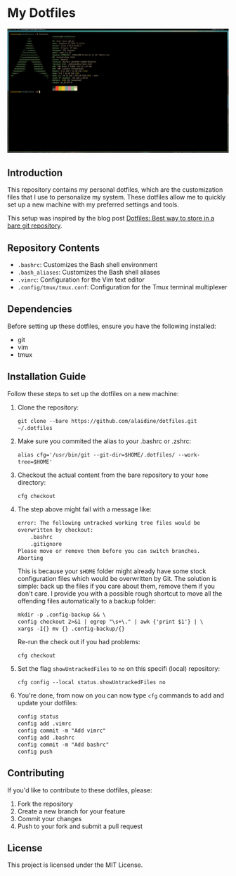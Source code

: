 # My Dotfiles

![Screenshot of my setup](./Pictures/desktop_screenshot.png)

## Introduction

This repository contains my personal dotfiles, which are the customization files that I use to personalize my system. These dotfiles allow me to quickly set up a new machine with my preferred settings and tools.

This setup was inspired by the blog post [Dotfiles: Best way to store in a bare git repository](https://www.atlassian.com/git/tutorials/dotfiles).

## Repository Contents

- `.bashrc`: Customizes the Bash shell environment
- `.bash_aliases`: Customizes the Bash shell aliases
- `.vimrc`: Configuration for the Vim text editor
- `.config/tmux/tmux.conf`: Configuration for the Tmux terminal multiplexer

## Dependencies

Before setting up these dotfiles, ensure you have the following installed:

- git
- vim
- tmux

## Installation Guide

Follow these steps to set up the dotfiles on a new machine:

1. Clone the repository:
   ```
   git clone --bare https://github.com/alaidine/dotfiles.git ~/.dotfiles
   ```

2. Make sure you commited the alias to your .bashrc or .zshrc:
   ```
   alias cfg='/usr/bin/git --git-dir=$HOME/.dotfiles/ --work-tree=$HOME'
   ```

3. Checkout the actual content from the bare repository to your ```home``` directory:
   ```
   cfg checkout
   ```
4. The step above might fail with a message like:
    ```
    error: The following untracked working tree files would be overwritten by checkout:
        .bashrc
        .gitignore
    Please move or remove them before you can switch branches.
    Aborting
    ```
    This is because your ```$HOME``` folder might already have some stock configuration files which would be overwritten by Git. The solution is simple: back up the files if you care about them, remove them if you don't care. I provide you with a possible rough shortcut to move all the offending files automatically to a backup folder:
    ```
    mkdir -p .config-backup && \
    config checkout 2>&1 | egrep "\s+\." | awk {'print $1'} | \
    xargs -I{} mv {} .config-backup/{}
    ```
    Re-run the check out if you had problems:

   ```
   cfg checkout
   ```
5. Set the flag ```showUntrackedFiles``` to ```no``` on this specifi (local) repository:
    ```
    cfg config --local status.showUntrackedFiles no
    ```
6. You're done, from now on you can now type ```cfg``` commands to add and update your dotfiles:
    ```
    config status
    config add .vimrc
    config commit -m "Add vimrc"
    config add .bashrc
    config commit -m "Add bashrc"
    config push
    ```

## Contributing

If you'd like to contribute to these dotfiles, please:

1. Fork the repository
2. Create a new branch for your feature
3. Commit your changes
4. Push to your fork and submit a pull request

## License

This project is licensed under the MIT License.
